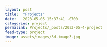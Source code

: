 ```yaml
---
layout: post
title:  "Projects"
date:   2023-05-05 15:37:41 -0700
categories: project
permalink: Projects/_posts/2023-05-4-project
feed-type: project
image: assets/images/3d-image3.jpg
---
```

